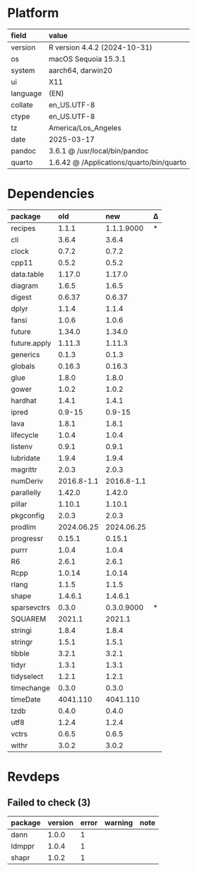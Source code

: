 # Platform

|field    |value                                    |
|:--------|:----------------------------------------|
|version  |R version 4.4.2 (2024-10-31)             |
|os       |macOS Sequoia 15.3.1                     |
|system   |aarch64, darwin20                        |
|ui       |X11                                      |
|language |(EN)                                     |
|collate  |en_US.UTF-8                              |
|ctype    |en_US.UTF-8                              |
|tz       |America/Los_Angeles                      |
|date     |2025-03-17                               |
|pandoc   |3.6.1 @ /usr/local/bin/pandoc            |
|quarto   |1.6.42 @ /Applications/quarto/bin/quarto |

# Dependencies

|package      |old        |new        |Δ  |
|:------------|:----------|:----------|:--|
|recipes      |1.1.1      |1.1.1.9000 |*  |
|cli          |3.6.4      |3.6.4      |   |
|clock        |0.7.2      |0.7.2      |   |
|cpp11        |0.5.2      |0.5.2      |   |
|data.table   |1.17.0     |1.17.0     |   |
|diagram      |1.6.5      |1.6.5      |   |
|digest       |0.6.37     |0.6.37     |   |
|dplyr        |1.1.4      |1.1.4      |   |
|fansi        |1.0.6      |1.0.6      |   |
|future       |1.34.0     |1.34.0     |   |
|future.apply |1.11.3     |1.11.3     |   |
|generics     |0.1.3      |0.1.3      |   |
|globals      |0.16.3     |0.16.3     |   |
|glue         |1.8.0      |1.8.0      |   |
|gower        |1.0.2      |1.0.2      |   |
|hardhat      |1.4.1      |1.4.1      |   |
|ipred        |0.9-15     |0.9-15     |   |
|lava         |1.8.1      |1.8.1      |   |
|lifecycle    |1.0.4      |1.0.4      |   |
|listenv      |0.9.1      |0.9.1      |   |
|lubridate    |1.9.4      |1.9.4      |   |
|magrittr     |2.0.3      |2.0.3      |   |
|numDeriv     |2016.8-1.1 |2016.8-1.1 |   |
|parallelly   |1.42.0     |1.42.0     |   |
|pillar       |1.10.1     |1.10.1     |   |
|pkgconfig    |2.0.3      |2.0.3      |   |
|prodlim      |2024.06.25 |2024.06.25 |   |
|progressr    |0.15.1     |0.15.1     |   |
|purrr        |1.0.4      |1.0.4      |   |
|R6           |2.6.1      |2.6.1      |   |
|Rcpp         |1.0.14     |1.0.14     |   |
|rlang        |1.1.5      |1.1.5      |   |
|shape        |1.4.6.1    |1.4.6.1    |   |
|sparsevctrs  |0.3.0      |0.3.0.9000 |*  |
|SQUAREM      |2021.1     |2021.1     |   |
|stringi      |1.8.4      |1.8.4      |   |
|stringr      |1.5.1      |1.5.1      |   |
|tibble       |3.2.1      |3.2.1      |   |
|tidyr        |1.3.1      |1.3.1      |   |
|tidyselect   |1.2.1      |1.2.1      |   |
|timechange   |0.3.0      |0.3.0      |   |
|timeDate     |4041.110   |4041.110   |   |
|tzdb         |0.4.0      |0.4.0      |   |
|utf8         |1.2.4      |1.2.4      |   |
|vctrs        |0.6.5      |0.6.5      |   |
|withr        |3.0.2      |3.0.2      |   |

# Revdeps

## Failed to check (3)

|package |version |error |warning |note |
|:-------|:-------|:-----|:-------|:----|
|dann    |1.0.0   |1     |        |     |
|ldmppr  |1.0.4   |1     |        |     |
|shapr   |1.0.2   |1     |        |     |

